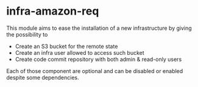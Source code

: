 # infra-amazon-req

This module aims to ease the installation of a new infrastructure by giving the possibility to
* Create an S3 bucket for the remote state
* Create an infra user allowed to access such bucket
* Create code commit repository with both admin & read-only users

Each of those component are optional and can be disabled or enabled despite some dependencies.
